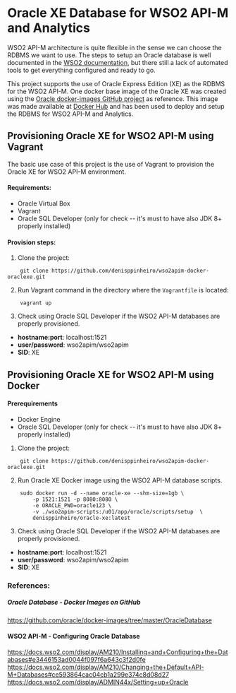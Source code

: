 # Oracle XE Database for WSO2 API-M and Analytics

WSO2 API-M architecture is quite flexible in the sense we can choose the RDBMS we want to use. The steps to setup an Oracle database is well documented in the [WSO2 documentation](https://docs.wso2.com/display/AM210/Installing+and+Configuring+the+Databases#e3446153ad0044f097f6a643c3f2d0fe), but there still a lack of automated tools to get everything configured and ready to go.  

This project supports the use of Oracle Express Edition (XE) as the RDBMS for the WSO2 API-M. One docker base image of the Oracle XE was created using the [Oracle docker-images GitHub project](https://github.com/oracle/docker-images/tree/master/OracleDatabase) as reference. This image was made available at [Docker Hub](https://cloud.docker.com/swarm/denisppinheiro/repository/docker/denisppinheiro/oracle-xe/general) and has been used to deploy and setup the RDBMS for WSO2 API-M and Analytics.


## Provisioning Oracle XE for WSO2 API-M using Vagrant
The basic use case of this project is the use of Vagrant to provision the Oracle XE for WSO2 API-M environment.

#### Requirements:
* Oracle Virtual Box
* Vagrant
* Oracle SQL Developer (only for check -- it's must to have also JDK 8+ properly installed)

#### Provision steps:

1. Clone the project:

```
    git clone https://github.com/denisppinheiro/wso2apim-docker-oraclexe.git
```

2. Run Vagrant command in the directory where the `Vagrantfile` is located:
```
    vagrant up
```

3. Check using Oracle SQL Developer if the WSO2 API-M databases are properly provisioned.
* **hostname:port**: localhost:1521
* **user/password**: wso2apim/wso2apim
* **SID**: XE


## Provisioning Oracle XE for WSO2 API-M using Docker

#### Prerequirements
* Docker Engine
* Oracle SQL Developer (only for check -- it's must to have also JDK 8+ properly installed)

1. Clone the project:

```
    git clone https://github.com/denisppinheiro/wso2apim-docker-oraclexe.git
```

2. Run Oracle XE Docker image using the WSO2 API-M database scripts.

```
    sudo docker run -d --name oracle-xe --shm-size=1gb \
        -p 1521:1521 -p 8080:8080 \
        -e ORACLE_PWD=oracle123 \
        -v ./wso2apim-scripts:/u01/app/oracle/scripts/setup  \
        denisppinheiro/oracle-xe:latest
```

3. Check using Oracle SQL Developer if the WSO2 API-M databases are properly provisioned.
* **hostname:port**: localhost:1521
* **user/password**: wso2apim/wso2apim
* **SID**: XE


### References:

##### Oracle Database - Docker Images on GitHub

https://github.com/oracle/docker-images/tree/master/OracleDatabase

#### WSO2 API-M - Configuring Oracle Database
https://docs.wso2.com/display/AM210/Installing+and+Configuring+the+Databases#e3446153ad0044f097f6a643c3f2d0fe
https://docs.wso2.com/display/AM210/Changing+the+Default+API-M+Databases#ce593864cac04cb1a299e374c8d08d27
https://docs.wso2.com/display/ADMIN44x/Setting+up+Oracle